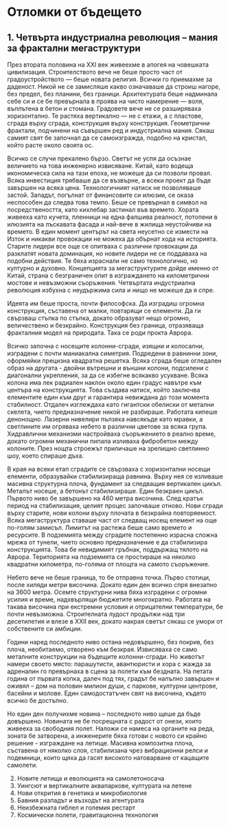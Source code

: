 # Отломки от бъдещето

## 1. Четвърта индустриална революция – мания за фрактални мегаструктури

През втората половина на XXI век живеехме в апогея на човешката цивилизация. Строителството вече не беше просто част от градоустройството — беше новата религия. Всички го приемахме за даденост. Никой не се замисляше какво означаваше да строиш нагоре, без предел, без планини, без граници. Архитектурата беше надминала себе си и се бе превърнала в проява на чисто намерение — воля, въплътена в бетон и стомана. Градовете вече не се разширяваха хоризонтално. Те растяха вертикално — не с етажи, а с пластове, сграда върху сграда, конструкция върху конструкция. Геометрични фрактали, подчинени на съвършен ред и индустриална мания. Сякаш самият свят бе започнал да се самоизгражда, подобно на кристал, който расте около своята ос.

Всичко се случи прекалено бързо. Светът не успя да осъзнае величието на това инженерно извисяване. Китай, като водеща икономическа сила на тази епоха, не можеше да си позволи провал. Всяка инвестиция трябваше да се възвърне, а всеки проект да бъде завършен на всяка цена. Технологичният натиск не позволяваше застой. Западът, погълнат от финансовите си илюзии, се оказа неспособен да следва това темпо. Беше се превърнал в символ на посредствеността, като кихлебар застинал във времето. Хората живееха като кучета, пленници на една фалшива реалност, потопени в илюзията на лъскавата фасада и най-вече в жилища неустойчиви на времето. В един момент центърът на света неусетно се измести на Изток и никакви провокации не можеха да обърнат хода на историята. Старите лидери все още се опитваха с различни провокации да разклатят новата доминация, но новите лидери не се поддаваха на подобни действия. Те бяха израснали не само технологично, но културно и духовно.
Концепцията за мегаструктурите дойде именно от Китай, страна с безграничен опит в изграждането на километрични мостове и невъзможни съоръжения. Четвъртата индустриална революция избухна с неудържима сила и нищо не можеше да я спре.

Идеята им беше проста, почти философска. Да изградиш огромна конструкция, съставена от малки, повтарящи се елементи. Да ги свързваш стъпка по стъпка, докато образуват нещо огромно, величествено и безкрайно. Конструкция без граница, отразяващa фракталния модел на природата. Така се роди прокта Аврора.

Всичко започна с носещите колонни-сгради, изящни и колосални, изградени с почти маниакална симетрия. Подредени в равнинни зони, оформяйки прецизна квадратна решетка. Всяка сграда беше огледален образ на другата - двойни вътрешни и външни колони, подсилени с диагонални укрепления, за да се избегне всякакво усукване. Всяка колона има лек радиален наклон около един градус навътре към центъра на конструкцията. Това създава натиск, който заключва елементите един към друг и гарантира невиждана до този момента стабилност. Отдалеч изглеждаха като гигантски обелиски от метални скелета, чието предназначение никой не разбираше.
Работата кипеше денонощно. Лазерни нивелири пълзяха навсякъде като мравки, а светлините им огряваха небето в различни цветове за всяка група. Хидравлични механизми настройваха съоръжението в реално време, докато огромни механични пипала изливаха фибробетон между колоните. През нощта строежът приличаше на зрелищно светлинно шоу, което спираше дъха.

В края на всеки етап сградите се свързваха с хоризонтални носещи елементи, образувайки стабилизираща равнина. Върху нея се изливаше масивна структурна плоча, фундамент за следващия вертикален цикъл. Металът носеше, а бетонът стабилизираше. Един безкраен цикъл. Първото ниво бе завършено на 460 метра височина. След кратък период на стабилизация, целият процес започваше отново. Нови сгради върху старите, нови колони върху плочата в безкрайна повторяемост. Всяка мегаструктура ставаше част от следващ носещ елемент на още по-голям замисъл. Лимитът на растежа беше само времето и ресурсите. В подземията между сградите постепенно израсна сложна мрежа от тунели, чието основно предназначение е да стабилизира конструкцията. Това бе невидимият гръбнак, поддържащ тялото на Аврора. Територията на подземията се простираше на няколко квадратни километра, по-голяма от площта на самото съоръжение.

Небето вече не беше граница, то бе отправна точка. Първо стотици, после хиляди метри височина. Докато един ден всичко спря внезапно на 3600 метра. Осемте структурни нива бяха изградени с огромни усилия и време, надхвърлящи бюджетите многократно. Работата на такава височина при екстремни условия и отрицателни температури, бе почти невъзможна. Строителната лудост продължи над три десетилетия и влезе в XXII век, докато накрая светът сякаш се умори от собствените си амбиции.

Години наред последното ниво остана недовършено, без покрив, без плоча, необитаемо, отворено към безкрая. Извисяваха се само металните конструкции на бъдещите колонни-сгради. Но животът намери своето място: парашутисти, авантюристи и хора с жажда за адреналин го превърнаха в сцена за полети към бездната. На петата година от първата копка, далеч под тях, градът бе напълно завършен и оживял – дом на половин милион души, с паркове, културни центрове, басейни и молове. Един самодостатъчен свят на височина, където всичко бе достъпно.

Но един ден получихме новина – последното ниво щеше да бъде довършено. Новината не бе посрещната с радост от онези, които живееха за свободния полет. Наложи се намеса на органите на реда, зоната бе затворена, а инженерите бяха готови с новото си крайно решение - изграждане на летище. Масивна композитна плоча, съставена от няколко слоя, стабилизана чрез вибрационни релси и подемници, които щяха да гасят високото натоварване от кацащите самолети.

2. Новите летища и еволюцията на самолетоносача
3. Уингсют и вертикалните аквапаркове, културата на летене
4. Нови открития в генетика и микробиология
5. Бавния разпадът и възходът на агентурата
6. Неизбежната гиблел и големия рестарт
7. Космически полети, гравитационна технология
